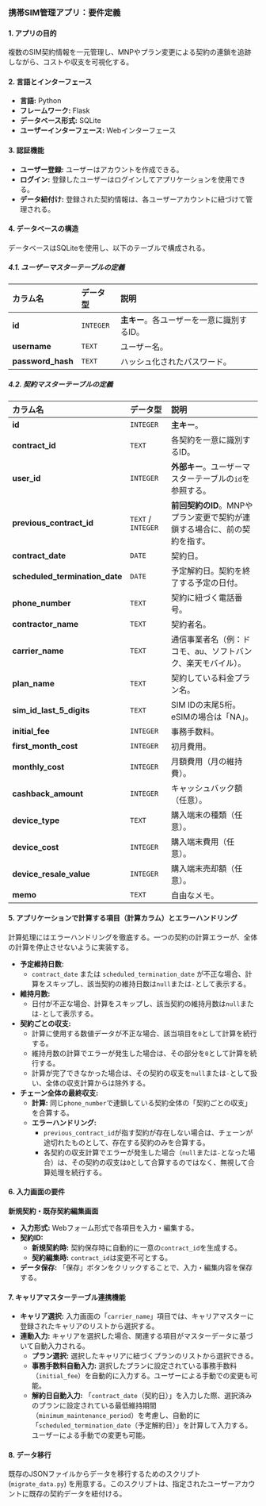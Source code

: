 ### 携帯SIM管理アプリ：要件定義

#### 1. アプリの目的
複数のSIM契約情報を一元管理し、MNPやプラン変更による契約の連鎖を追跡しながら、コストや収支を可視化する。

#### 2. 言語とインターフェース
* **言語:** Python
* **フレームワーク:** Flask
* **データベース形式:** SQLite
* **ユーザーインターフェース:** Webインターフェース

#### 3. 認証機能
* **ユーザー登録:** ユーザーはアカウントを作成できる。
* **ログイン:** 登録したユーザーはログインしてアプリケーションを使用できる。
* **データ紐付け:** 登録された契約情報は、各ユーザーアカウントに紐づけて管理される。

#### 4. データベースの構造
データベースはSQLiteを使用し、以下のテーブルで構成される。

##### 4.1. ユーザーマスターテーブルの定義

| カラム名 | データ型 | 説明 |
| :--- | :--- | :--- |
| **id** | `INTEGER` | **主キー**。各ユーザーを一意に識別するID。 |
| **username** | `TEXT` | ユーザー名。 |
| **password_hash** | `TEXT` | ハッシュ化されたパスワード。 |

##### 4.2. 契約マスターテーブルの定義

| カラム名 | データ型 | 説明 |
| :--- | :--- | :--- |
| **id** | `INTEGER` | **主キー**。 |
| **contract_id** | `TEXT` | 各契約を一意に識別するID。 |
| **user_id** | `INTEGER` | **外部キー**。ユーザーマスターテーブルの`id`を参照する。 |
| **previous_contract_id** | `TEXT` / `INTEGER` | **前回契約のID**。MNPやプラン変更で契約が連鎖する場合に、前の契約を指す。 |
| **contract_date** | `DATE` | 契約日。 |
| **scheduled_termination_date** | `DATE` | 予定解約日。契約を終了する予定の日付。 |
| **phone_number** | `TEXT` | 契約に紐づく電話番号。 |
| **contractor_name** | `TEXT` | 契約者名。 |
| **carrier_name** | `TEXT` | 通信事業者名（例：ドコモ、au、ソフトバンク、楽天モバイル）。 |
| **plan_name** | `TEXT` | 契約している料金プラン名。 |
| **sim_id_last_5_digits** | `TEXT` | SIM IDの末尾5桁。eSIMの場合は「NA」。 |
| **initial_fee** | `INTEGER` | 事務手数料。 |
| **first_month_cost** | `INTEGER` | 初月費用。 |
| **monthly_cost** | `INTEGER` | 月額費用（月の維持費）。 |
| **cashback_amount** | `INTEGER` | キャッシュバック額（任意）。 |
| **device_type** | `TEXT` | 購入端末の種類（任意）。 |
| **device_cost** | `INTEGER` | 購入端末費用（任意）。 |
| **device_resale_value** | `INTEGER` | 購入端末売却額（任意）。 |
| **memo** | `TEXT` | 自由なメモ。 |

#### 5. アプリケーションで計算する項目（計算カラム）とエラーハンドリング
計算処理にはエラーハンドリングを徹底する。一つの契約の計算エラーが、全体の計算を停止させないように実装する。

* **予定維持日数:**
    * `contract_date` または `scheduled_termination_date` が不正な場合、計算をスキップし、該当契約の維持日数は`null`または`-`として表示する。
* **維持月数:**
    * 日付が不正な場合、計算をスキップし、該当契約の維持月数は`null`または`-`として表示する。
* **契約ごとの収支:**
    * 計算に使用する数値データが不正な場合、該当項目を`0`として計算を続行する。
    * 維持月数の計算でエラーが発生した場合は、その部分を`0`として計算を続行する。
    * 計算が完了できなかった場合は、その契約の収支を`null`または`-`として扱い、全体の収支計算からは除外する。
* **チェーン全体の最終収支:**
    * **計算:** 同じ`phone_number`で連鎖している契約全体の「契約ごとの収支」を合算する。
    * **エラーハンドリング:**
        * `previous_contract_id`が指す契約が存在しない場合は、チェーンが途切れたものとして、存在する契約のみを合算する。
        * 各契約の収支計算でエラーが発生した場合（`null`または`-`となった場合）は、その契約の収支は`0`として合算するのではなく、無視して合算処理を続行する。

#### 6. 入力画面の要件

**新規契約・既存契約編集画面**
* **入力形式:** Webフォーム形式で各項目を入力・編集する。
* **契約ID:** 
    * **新規契約時:** 契約保存時に自動的に一意の`contract_id`を生成する。
    * **契約編集時:** `contract_id`は変更不可とする。
* **データ保存:** 「保存」ボタンをクリックすることで、入力・編集内容を保存する。

#### 7. キャリアマスターテーブル連携機能
* **キャリア選択:** 入力画面の「`carrier_name`」項目では、キャリアマスターに登録されたキャリアのリストから選択する。
* **連動入力:** キャリアを選択した場合、関連する項目がマスターデータに基づいて自動入力される。
    * **プラン選択:** 選択したキャリアに紐づくプランのリストから選択できる。
    * **事務手数料自動入力:** 選択したプランに設定されている事務手数料（`initial_fee`）を自動的に入力する。ユーザーによる手動での変更も可能。
    * **解約日自動入力:** 「`contract_date`（契約日）」を入力した際、選択済みのプランに設定されている最低維持期間（`minimum_maintenance_period`）を考慮し、自動的に「`scheduled_termination_date`（予定解約日）」を計算して入力する。ユーザーによる手動での変更も可能。

#### 8. データ移行
既存のJSONファイルからデータを移行するためのスクリプト (`migrate_data.py`) を用意する。このスクリプトは、指定されたユーザーアカウントに既存の契約データを紐付ける。